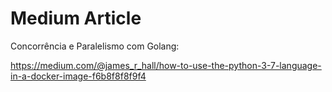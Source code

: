 # Medium Article
Concorrência e Paralelismo com Golang:

https://medium.com/@james_r_hall/how-to-use-the-python-3-7-language-in-a-docker-image-f6b8f8f8f9f4